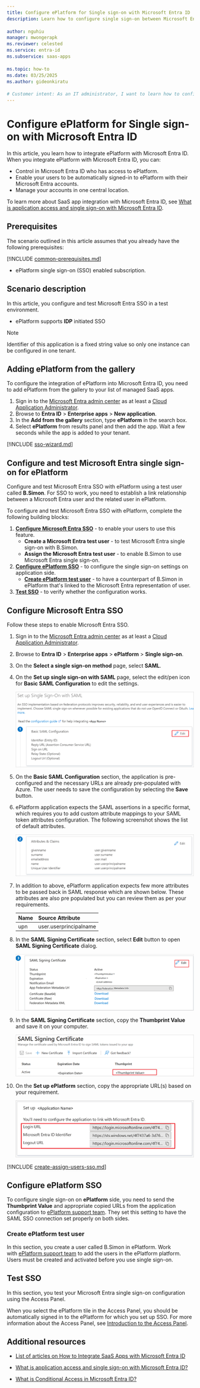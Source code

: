 ```yaml
---
title: Configure ePlatform for Single sign-on with Microsoft Entra ID
description: Learn how to configure single sign-on between Microsoft Entra ID and ePlatform.

author: nguhiu
manager: mwongerapk
ms.reviewer: celested
ms.service: entra-id
ms.subservice: saas-apps

ms.topic: how-to
ms.date: 03/25/2025
ms.author: gideonkiratu

# Customer intent: As an IT administrator, I want to learn how to configure single sign-on between Microsoft Entra ID and ePlatform so that I can control who has access to ePlatform, enable automatic sign-in with Microsoft Entra accounts, and manage my accounts in one central location.
---
```


# Configure ePlatform for Single sign-on with Microsoft Entra ID

In this article,  you learn how to integrate ePlatform with Microsoft Entra ID. When you integrate ePlatform with Microsoft Entra ID, you can:

* Control in Microsoft Entra ID who has access to ePlatform.
* Enable your users to be automatically signed-in to ePlatform with their Microsoft Entra accounts.
* Manage your accounts in one central location.

To learn more about SaaS app integration with Microsoft Entra ID, see [What is application access and single sign-on with Microsoft Entra ID](~/identity/enterprise-apps/what-is-single-sign-on.md).

## Prerequisites

The scenario outlined in this article assumes that you already have the following prerequisites:

[!INCLUDE [common-prerequisites.md](~/identity/saas-apps/includes/common-prerequisites.md)]
* ePlatform single sign-on (SSO) enabled subscription.

## Scenario description

In this article,  you configure and test Microsoft Entra SSO in a test environment.

* ePlatform supports **IDP** initiated SSO

> [!NOTE]
> Identifier of this application is a fixed string value so only one instance can be configured in one tenant.

## Adding ePlatform from the gallery

To configure the integration of ePlatform into Microsoft Entra ID, you need to add ePlatform from the gallery to your list of managed SaaS apps.

1. Sign in to the [Microsoft Entra admin center](https://entra.microsoft.com) as at least a [Cloud Application Administrator](~/identity/role-based-access-control/permissions-reference.md#cloud-application-administrator).
1. Browse to **Entra ID** > **Enterprise apps** > **New application**.
1. In the **Add from the gallery** section, type **ePlatform** in the search box.
1. Select **ePlatform** from results panel and then add the app. Wait a few seconds while the app is added to your tenant.

 [!INCLUDE [sso-wizard.md](~/identity/saas-apps/includes/sso-wizard.md)]

<a name='configure-and-test-azure-ad-single-sign-on-for-eplatform'></a>

## Configure and test Microsoft Entra single sign-on for ePlatform

Configure and test Microsoft Entra SSO with ePlatform using a test user called **B.Simon**. For SSO to work, you need to establish a link relationship between a Microsoft Entra user and the related user in ePlatform.

To configure and test Microsoft Entra SSO with ePlatform, complete the following building blocks:

1. **[Configure Microsoft Entra SSO](#configure-azure-ad-sso)** - to enable your users to use this feature.
    * **Create a Microsoft Entra test user** - to test Microsoft Entra single sign-on with B.Simon.
    * **Assign the Microsoft Entra test user** - to enable B.Simon to use Microsoft Entra single sign-on.
1. **[Configure ePlatform SSO](#configure-eplatform-sso)** - to configure the single sign-on settings on application side.
    * **[Create ePlatform test user](#create-eplatform-test-user)** - to have a counterpart of B.Simon in ePlatform that's linked to the Microsoft Entra representation of user.
1. **[Test SSO](#test-sso)** - to verify whether the configuration works.

<a name='configure-azure-ad-sso'></a>

## Configure Microsoft Entra SSO

Follow these steps to enable Microsoft Entra SSO.

1. Sign in to the [Microsoft Entra admin center](https://entra.microsoft.com) as at least a [Cloud Application Administrator](~/identity/role-based-access-control/permissions-reference.md#cloud-application-administrator).
1. Browse to **Entra ID** > **Enterprise apps** > **ePlatform** > **Single sign-on**.
1. On the **Select a single sign-on method** page, select **SAML**.
1. On the **Set up single sign-on with SAML** page, select the edit/pen icon for **Basic SAML Configuration** to edit the settings.

   ![Edit Basic SAML Configuration](common/edit-urls.png)

1. On the **Basic SAML Configuration** section, the application is pre-configured and the necessary URLs are already pre-populated with Azure. The user needs to save the configuration by selecting the **Save** button.

1. ePlatform application expects the SAML assertions in a specific format, which requires you to add custom attribute mappings to your SAML token attributes configuration. The following screenshot shows the list of default attributes.

	![image](common/default-attributes.png)

1. In addition to above, ePlatform application expects few more attributes to be passed back in SAML response which are shown below. These attributes are also pre populated but you can review them as per your requirements.

    | Name | Source Attribute |
	| ---------------| --------------- |
	| upn | user.userprincipalname |

1. In the **SAML Signing Certificate** section, select **Edit** button to open **SAML Signing Certificate** dialog.

	![Edit SAML Signing Certificate](common/edit-certificate.png)

1. In the **SAML Signing Certificate** section, copy the **Thumbprint Value** and save it on your computer.

    ![Copy Thumbprint value](common/copy-thumbprint.png)

1. On the **Set up ePlatform** section, copy the appropriate URL(s) based on your requirement.

	![Copy configuration URLs](common/copy-configuration-urls.png)

<a name='create-an-azure-ad-test-user'></a>

[!INCLUDE [create-assign-users-sso.md](~/identity/saas-apps/includes/create-assign-users-sso.md)]

## Configure ePlatform SSO

To configure single sign-on on **ePlatform** side, you need to send the **Thumbprint Value** and appropriate copied URLs from the application configuration to [ePlatform support team](https://help.eplatform.co/hc/en-us). They set this setting to have the SAML SSO connection set properly on both sides.

### Create ePlatform test user

In this section, you create a user called B.Simon in ePlatform. Work with [ePlatform support team](https://help.eplatform.co/hc/en-us) to add the users in the ePlatform platform. Users must be created and activated before you use single sign-on.

## Test SSO

In this section, you test your Microsoft Entra single sign-on configuration using the Access Panel.

When you select the ePlatform tile in the Access Panel, you should be automatically signed in to the ePlatform for which you set up SSO. For more information about the Access Panel, see [Introduction to the Access Panel](https://support.microsoft.com/account-billing/sign-in-and-start-apps-from-the-my-apps-portal-2f3b1bae-0e5a-4a86-a33e-876fbd2a4510).

## Additional resources

- [List of articles on How to Integrate SaaS Apps with Microsoft Entra ID](./tutorial-list.md)

- [What is application access and single sign-on with Microsoft Entra ID?](~/identity/enterprise-apps/what-is-single-sign-on.md)

- [What is Conditional Access in Microsoft Entra ID?](~/identity/conditional-access/overview.md)
